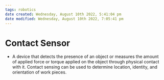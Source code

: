 ```yaml
---
tags: robotics
date created: Wednesday, August 10th 2022, 5:41:04 pm
date modified: Wednesday, August 10th 2022, 7:05:41 pm
---
```


# Contact Sensor
- A device that detects the presence of an object or measures the amount of applied force or torque applied on the object through physical contact with it. Contact sensing can be used to determine location, identity, and orientation of work pieces.

